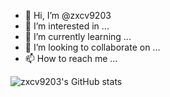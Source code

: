 - 👋 Hi, I’m @zxcv9203
- 👀 I’m interested in ...
- 🌱 I’m currently learning ...
- 💞️ I’m looking to collaborate on ...
- 📫 How to reach me ...

<!---
zxcv9203/zxcv9203 is a ✨ special ✨ repository because its `README.md` (this file) appears on your GitHub profile.
You can click the Preview link to take a look at your changes.
--->
![zxcv9203's GitHub stats](https://github-readme-stats.vercel.app/api?username=zxcv9203&show_icons=true&theme=gruvbox)
